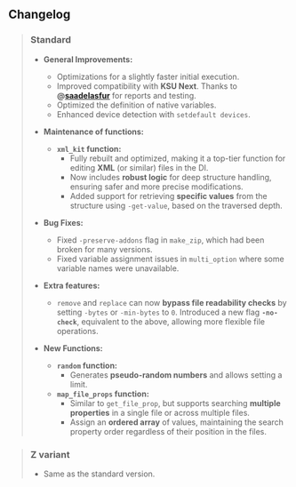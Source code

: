 ## Changelog

> ### Standard
>
> - **General Improvements:**  
>   - Optimizations for a slightly faster initial execution.  
>   - Improved compatibility with **KSU Next**. Thanks to **@[saadelasfur](https://t.me/saadelasfur)** for reports and testing.  
>   - Optimized the definition of native variables.  
>   - Enhanced device detection with `setdefault devices`.  
>
> - **Maintenance of functions:**  
>   - **`xml_kit` function:**  
>     - Fully rebuilt and optimized, making it a top-tier function for editing **XML** (or similar) files in the DI.  
>     - Now includes **robust logic** for deep structure handling, ensuring safer and more precise modifications.  
>     - Added support for retrieving **specific values** from the structure using `-get-value`, based on the traversed depth.  
>
> - **Bug Fixes:**  
>   - Fixed `-preserve-addons` flag in `make_zip`, which had been broken for many versions.  
>   - Fixed variable assignment issues in `multi_option` where some variable names were unavailable.  
>
> - **Extra features:**  
>   - `remove` and `replace` can now **bypass file readability checks** by setting `-bytes` or `-min-bytes` to `0`. Introduced a new flag **`-no-check`**, equivalent to the above, allowing more flexible file operations.  
>
> - **New Functions:**  
>   - **`random` function:**  
>     - Generates **pseudo-random numbers** and allows setting a limit.  
>   - **`map_file_props` function:**  
>     - Similar to `get_file_prop`, but supports searching **multiple properties** in a single file or across multiple files.  
>     - Assign an **ordered array** of values, maintaining the search property order regardless of their position in the files.  

> ### Z variant
>
> - Same as the standard version.
